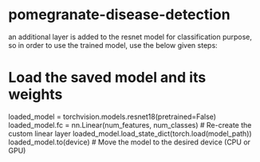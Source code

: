 # pomegranate-disease-detection
an additional layer is added to the resnet model for classification purpose, so in order to use the trained model, use the below given steps:
# Load the saved model and its weights
loaded_model = torchvision.models.resnet18(pretrained=False)
loaded_model.fc = nn.Linear(num_features, num_classes)  # Re-create the custom linear layer
loaded_model.load_state_dict(torch.load(model_path))
loaded_model.to(device)  # Move the model to the desired device (CPU or GPU)